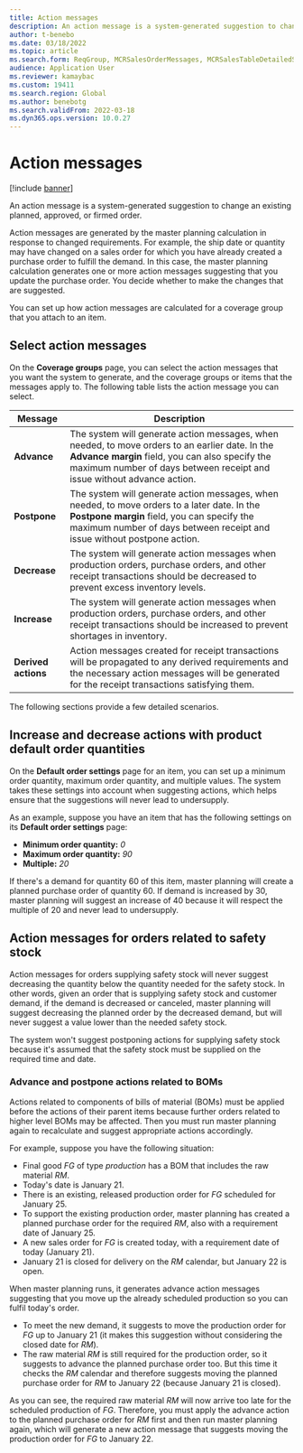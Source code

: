 ```yaml
---
title: Action messages
description: An action message is a system-generated suggestion to change an existing planned or firmed order.
author: t-benebo
ms.date: 03/18/2022
ms.topic: article
ms.search.form: ReqGroup, MCRSalesOrderMessages, MCRSalesTableDetailedStatus, TAMItemVendRebateGroup, TAMVendRebate, TAMVendRebateAgreementLineInfoPart, TAMVendRebateGroup, TAMVendRebateTable, TAMVendRebateTrans, ReqTransActionListPage
audience: Application User
ms.reviewer: kamaybac
ms.custom: 19411
ms.search.region: Global
ms.author: benebotg
ms.search.validFrom: 2022-03-18
ms.dyn365.ops.version: 10.0.27
---
```


# Action messages

[!include [banner](../includes/banner.md)]

An action message is a system-generated suggestion to change an existing planned, approved, or firmed order.

Action messages are generated by the master planning calculation in response to changed requirements. For example, the ship date or quantity may have changed on a sales order for which you have already created a purchase order to fulfill the demand. In this case, the master planning calculation generates one or more action messages suggesting that you update the purchase order. You decide whether to make the changes that are suggested.

You can set up how action messages are calculated for a coverage group that you attach to an item.

## Select action messages

On the **Coverage groups** page, you can select the action messages that you want the system to generate, and the coverage groups or items that the messages apply to. The following table lists the action message you can select.

| Message | Description |
|---|---|
| **Advance** | The system will generate action messages, when needed, to move orders to an earlier date. In the **Advance margin** field, you can also specify the maximum number of days between receipt and issue without advance action. |
| **Postpone** | The system will generate action messages, when needed, to move orders to a later date. In the **Postpone margin** field, you can specify the maximum number of days between receipt and issue without postpone action. |
| **Decrease** | The system will generate action messages when production orders, purchase orders, and other receipt transactions should be decreased to prevent excess inventory levels. |
| **Increase** | The system will generate action messages when production orders, purchase orders, and other receipt transactions should be increased to prevent shortages in inventory. |
| **Derived actions** | Action messages created for receipt transactions will be propagated to any derived requirements and the necessary action messages will be generated for the receipt transactions satisfying them. |

The following sections provide a few detailed scenarios.

## Increase and decrease actions with product default order quantities

On the **Default order settings** page for an item, you can set up a minimum order quantity, maximum order quantity, and multiple values. The system takes these settings into account when suggesting actions, which helps ensure that the suggestions will never lead to undersupply.

As an example, suppose you have an item that has the following settings on its **Default order settings** page:

- **Minimum order quantity:** *0*
- **Maximum order quantity:** *90*
- **Multiple:** *20*

If there's a demand for quantity 60 of this item, master planning will create a planned purchase order of quantity 60. If demand is increased by 30, master planning will suggest an increase of 40 because it will respect the multiple of 20 and never lead to undersupply.

## Action messages for orders related to safety stock

Action messages for orders supplying safety stock will never suggest decreasing the quantity below the quantity needed for the safety stock. In other words, given an order that is supplying safety stock and customer demand, if the demand is decreased or canceled, master planning will suggest decreasing the planned order by the decreased demand, but will never suggest a value lower than the needed safety stock.

The system won't suggest postponing actions for supplying safety stock because it's assumed that the safety stock must be supplied on the required time and date.

### Advance and postpone actions related to BOMs

Actions related to components of bills of material (BOMs) must be applied before the actions of their parent items because further orders related to higher level BOMs may be affected. Then you must run master planning again to recalculate and suggest appropriate actions accordingly.

For example, suppose you have the following situation:

- Final good *FG* of type *production* has a BOM that includes the raw material *RM*.
- Today's date is January 21.
- There is an existing, released production order for *FG* scheduled for January 25.
- To support the existing production order, master planning has created a planned purchase order for the required *RM*, also with a requirement date of January 25.
- A new sales order for *FG* is created today, with a requirement date of today (January 21).
- January 21 is closed for delivery on the *RM* calendar, but January 22 is open.

When master planning runs, it generates advance action messages suggesting that you move up the already scheduled production so you can fulfil today's order.

- To meet the new demand, it suggests to move the production order for *FG* up to January 21 (it makes this suggestion without considering the closed date for *RM*).
- The raw material *RM* is still required for the production order, so it suggests to advance the planned purchase order too. But this time it checks the *RM* calendar and therefore suggests moving the planned purchase order for *RM* to January 22 (because January 21 is closed).

As you can see, the required raw material *RM* will now arrive too late for the scheduled production of *FG*. Therefore, you must apply the advance action to the planned purchase order for *RM* first and then run master planning again, which will generate a new action message that suggests moving the production order for *FG* to January 22.
